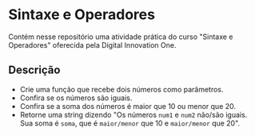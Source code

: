 # Sintaxe e Operadores

Contém nesse repositório uma atividade prática do curso "Sintaxe e Operadores" oferecida pela  Digital Innovation One. 

## Descrição

- Crie uma função que recebe dois números como parâmetros.
- Confira se os números são iguais.
- Confira se a soma dos números é maior que 10 ou menor que 20.
- Retorne uma string dizendo "Os números `num1` e `num2` não/são iguais. Sua soma é `soma`, que é `maior/menor` que 10 e `maior/menor` que 20".



